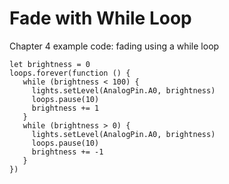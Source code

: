 # Fade with While Loop

Chapter 4 example code: fading using a while loop

```blocks
let brightness = 0
loops.forever(function () {
   while (brightness < 100) {
     lights.setLevel(AnalogPin.A0, brightness)
     loops.pause(10)
     brightness += 1
   }
   while (brightness > 0) {
     lights.setLevel(AnalogPin.A0, brightness)
     loops.pause(10)
     brightness += -1
   }
})
```
